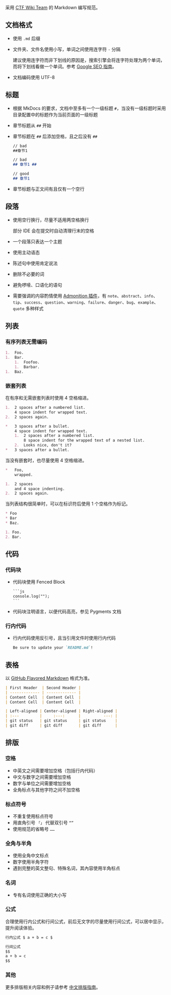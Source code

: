 采用 [CTF Wiki Team](https://github.com/ctf-wiki/) 的 Markdown 编写规范。

## 文档格式

- 使用 `.md` 后缀
- 文件夹、文件名使用小写，单词之间使用连字符 `-` 分隔

  建议使用连字符而非下划线的原因是，搜索引擎会将连字符处理为两个单词，而将下划线看做一个单词。参考 [Google SEO 指南](https://support.google.com/webmasters/answer/76329?hl=zh-Hans)。

- 文档编码使用 UTF-8

## 标题

- 根据 MkDocs 的要求，文档中至多有一个一级标题 `#`，当没有一级标题时采用目录配置中的标题作为当前页面的一级标题

- 章节标题从 `##` 开始

- 章节标题在 `##` 后添加空格，且之后没有 `##`

  ```markdown
  // bad
  ##章节1

  // bad
  ## 章节1 ##

  // good
  ## 章节1
  ```

- 章节标题与正文间有且仅有一个空行

## 段落

- 使用空行换行，尽量不适用两空格换行

  部分 IDE 会在提交时自动清理行末的空格

- 一个段落只表达一个主题

- 使用主动语态

- 陈述句中使用肯定说法

- 删除不必要的词

- 避免啰嗦、口语化的语句

- 需要强调的内容酌情使用 [Admonition 插件](https://github.com/ctf-wiki/ctf-wiki/wiki/Material-%E4%B8%BB%E9%A2%98%E4%BD%BF%E7%94%A8%E8%AF%B4%E6%98%8E#admonition)，有 `note`、`abstract`、`info`、`tip`、`success`、`question`、`warning`、`failure`、`danger`、`bug`、`example`、`quote` 多种样式

## 列表

### 有序列表无需编码

```markdown
1.  Foo.
1.  Bar.
    1.  Foofoo.
    1.  Barbar.
1.  Baz.
```

### 嵌套列表

在有序和无需嵌套列表时使用 4 空格缩进。

```markdown
1.  2 spaces after a numbered list.
    4 space indent for wrapped text.
2.  2 spaces again.

*   3 spaces after a bullet.
    4 space indent for wrapped text.
    1.  2 spaces after a numbered list.
        8 space indent for the wrapped text of a nested list.
    2.  Looks nice, don't it?
*   3 spaces after a bullet.
```

当没有嵌套时，也尽量使用 4 空格缩进。

```markdown
*   Foo,
    wrapped.

1.  2 spaces
    and 4 space indenting.
2.  2 spaces again.
```

当列表结构很简单时，可以在标识符后使用 1 个空格作为标记。

```markdown
* Foo
* Bar
* Baz.

1. Foo.
2. Bar.
```

## 代码

### 代码块

- 代码块使用 Fenced Block

  ````markdown
  ​```js
  console.log("");
  ​```
  ````

- 代码块注明语言，以便代码高亮，参见 Pygments 文档


### 行内代码

- 行内代码使用反引号，且当引用文件时使用行内代码

  ```markdown
  Be sure to update your `README.md`!
  ```



## 表格

以 [GitHub Flavored Markdown](https://help.github.com/articles/organizing-information-with-tables/) 格式为准。

```markdown
| First Header  | Second Header |
| ------------- | ------------- |
| Content Cell  | Content Cell  |
| Content Cell  | Content Cell  |

| Left-aligned | Center-aligned | Right-aligned |
| :---         |     :---:      |          ---: |
| git status   | git status     | git status    |
| git diff     | git diff       | git diff      |
```

## 排版

### 空格

- 中英文之间需要增加空格（包括行内代码）
- 中文与数字之间需要增加空格
- 数字与单位之间需要增加空格
- 全角标点与其他字符之间不加空格

### 标点符号

- 不重复使用标点符号
- 用直角引号 `「」` 代替双引号 `“”`
- 使用规范的省略号 `……`

### 全角与半角

- 使用全角中文标点
- 数字使用半角字符
- 遇到完整的英文整句、特殊名词，其內容使用半角标点

### 名词

- 专有名词使用正确的大小写

### 公式

合理使用行内公式和行间公式，前后无文字的尽量使用行间公式，可以居中显示，提升阅读体验。

```markdown
行内公式 $ a + b = c $

行间公式
$$
a + b = c
$$
```

### 其他

更多排版相关内容和例子请参考 [中文排版指南](https://github.com/ctf-wiki/ctf-wiki/wiki/%E4%B8%AD%E6%96%87%E6%8E%92%E7%89%88%E6%8C%87%E5%8D%97)。